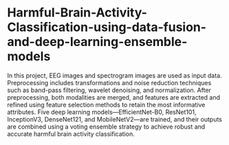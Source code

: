 # Harmful-Brain-Activity-Classification-using-data-fusion-and-deep-learning-ensemble-models
In this project, EEG images and spectrogram images are used as input data. Preprocessing includes transformations and noise reduction techniques such as band-pass filtering, wavelet denoising, and normalization. After preprocessing, both modalities are merged, and features are extracted and refined using feature selection methods to retain the most informative attributes. Five deep learning models—EfficientNet-B0, ResNet101, InceptionV3, DenseNet121, and MobileNetV2—are trained, and their outputs are combined using a voting ensemble strategy to achieve robust and accurate harmful brain activity classification.
